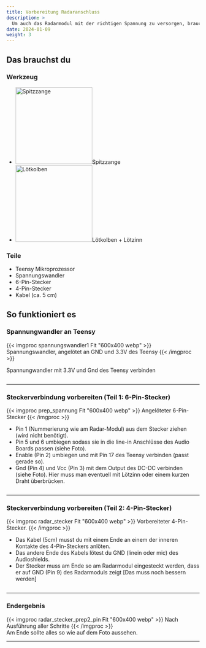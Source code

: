 ```yaml
---
title: Vorbereitung Radaranschluss
description: >
  Um auch das Radarmodul mit der richtigen Spannung zu versorgen, brauchen wir einen Spannungswandler und einige Anschlussvorbereitungen für den Datenaustausch. 
date: 2024-01-09
weight: 3
---
```

## Das brauchst du

<div class="row">
    <div class="col-md-6">
       <h3>Werkzeug</h3>
       <ul>
       <li><img src="/icons/spitzzange.webp" alt="Spitzzange" width="200"/>Spitzzange</li>
       <li><img src="/icons/lötkolben.webp" alt="Lötkolben" width="200"/>Lötkolben + Lötzinn</li>
       </ul>
</div>
    <div class="col-md-6">
<h3>Teile</h3>
<ul>
       <li>Teensy Mikroprozessor</li>
        <li>Spannungswandler</li>
        <li>6-Pin-Stecker</li>
        <li>4-Pin-Stecker</li>
        <li>Kabel (ca. 5 cm)</li>
       </ul> 
       </div>
</div>

## So funktioniert es 

<div class="row">

### Spannungwandler an Teensy
<div class="col-md-6">
       {{< imgproc spannungswandler1 Fit "600x400 webp" >}} Spannungswandler, angelötet an GND und 3.3V des Teensy {{< /imgproc >}}
</div>
    <div class="col-md-6" style="display: flex; flex-direction: column; justify-content: center;">

 Spannungwandler mit 3.3V und Gnd des Teensy verbinden
    </div>
</div>
<hr class="my-4"> <!-- Trennlinie -->


<div class="row">

### Steckerverbindung vorbereiten (Teil 1: 6-Pin-Stecker)
<div class="col-md-6">
       {{< imgproc prep_spannung Fit "600x400 webp" >}} Angelöteter 6-Pin-Stecker {{< /imgproc >}}
</div>
    <div class="col-md-6" style="display: flex; flex-direction: column; justify-content: center;">

- Pin 1 (Nummerierung wie am Radar-Modul) aus dem Stecker ziehen (wird nicht benötigt).
- Pin 5 und 6 umbiegen sodass sie in die line-in Anschlüsse des Audio Boards passen (siehe Foto).
- Enable (Pin 2) umbiegen und mit Pin 17 des Teensy verbinden (passt gerade so).
- Gnd (Pin 4) und Vcc (Pin 3) mit dem Output des DC-DC verbinden (siehe Foto). Hier muss man eventuell mit Lötzinn oder einem kurzen Draht überbrücken.</div>
</div>
<hr class="my-4"> <!-- Trennlinie -->

<div class="row">

### Steckerverbindung vorbereiten (Teil 2: 4-Pin-Stecker)
<div class="col-md-6">
       {{< imgproc radar_stecker Fit "600x400 webp" >}} Vorbereiteter 4-Pin-Stecker. {{< /imgproc >}}
</div>
    <div class="col-md-6" style="display: flex; flex-direction: column; justify-content: center;">

 - Das Kabel (5cm) musst du mit einem Ende an einem der inneren Kontakte des 4-Pin-Steckers anlöten.
 - Das andere Ende des Kabels lötest du GND (linein oder mic) des Audioshields.
 - Der Stecker muss am Ende so am Radarmodul eingesteckt werden, dass er auf GND (Pin 9) des Radarmoduls zeigt
 [Das muss noch bessern werden]
    </div>
</div>
<hr class="my-4"> <!-- Trennlinie -->
<div class="row">

### Endergebnis
<div class="col-md-6">
       {{< imgproc radar_stecker_prep2_pin Fit "600x400 webp" >}} Nach Ausführung aller Schritte {{< /imgproc >}}
</div>
    <div class="col-md-6" style="display: flex; flex-direction: column; justify-content: center;">
        Am Ende sollte alles so wie auf dem Foto aussehen. 
    </div>
</div>
<hr class="my-4"> <!-- Trennlinie -->